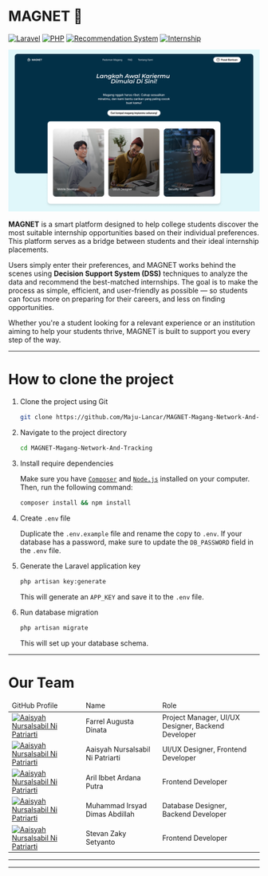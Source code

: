 # MAGNET 🧲

[![Laravel](https://img.shields.io/badge/Laravel-FF2D20?style=flat&logo=laravel&logoColor=white)](https://github.com/topics/laravel)
[![PHP](https://img.shields.io/badge/PHP-777BB4?style=flat&logo=php&logoColor=white)](https://github.com/topics/php)
[![Recommendation System](https://img.shields.io/badge/Recommendation_System-00BFFF?style=flat)](https://github.com/topics/recommendation-system)
[![Internship](https://img.shields.io/badge/Internship-F39C12?style=flat)](https://github.com/topics/internship)

![MAGNET Landing page](docs/MAGNET-Landing%20page.png)

**MAGNET** is a smart platform designed to help college students discover the most suitable internship opportunities based on their individual preferences. This platform serves as a bridge between students and their ideal internship placements.

Users simply enter their preferences, and MAGNET works behind the scenes using **Decision Support System (DSS)** techniques to analyze the data and recommend the best-matched internships. The goal is to make the process as simple, efficient, and user-friendly as possible — so students can focus more on preparing for their careers, and less on finding opportunities.

Whether you're a student looking for a relevant experience or an institution aiming to help your students thrive, MAGNET is built to support you every step of the way.

---

# How to clone the project 
1. Clone the project using Git

    ```bash
    git clone https://github.com/Maju-Lancar/MAGNET-Magang-Network-And-Tracking.git
    ```

2. Navigate to the project directory

    ```bash
    cd MAGNET-Magang-Network-And-Tracking
    ```

3. Install require dependencies

    Make sure you have [`Composer`](https://getcomposer.org/) and [`Node.js`](https://nodejs.org/en) installed on your computer. Then, run the following command:

    ```bash
    composer install && npm install
    ```

4. Create `.env` file

    Duplicate the `.env.example` file and rename the copy to `.env`. If your database has a password, make sure to update the `DB_PASSWORD` field in the `.env` file.

5. Generate the Laravel application key

    ```bash
    php artisan key:generate
    ```
    This will generate an `APP_KEY` and save it to the `.env` file.

6. Run database migration

    ```bash
    php artisan migrate
    ```
    This will set up your database schema.
   
---
# Our Team

<table>
    <thead>
        <tr>
            <td>GitHub Profile</td>
            <td>Name</td>
            <td>Role</td>
        </tr>
    </thead>
    <tbody>
        <tr>
            <td>
                <a href="https://github.com/FarrelAD">
                    <img src="https://avatars.githubusercontent.com/u/140877757?v=4?s=100" width="100px;" alt="Aaisyah Nursalsabil Ni Patriarti"/>
                </a>
            </td>
            <td>Farrel Augusta Dinata</td>
            <td>Project Manager, UI/UX Designer, Backend Developer</td>
        </tr>
        <tr>
            <td>
                <a href="https://github.com/saalsabl">
                    <img src="https://avatars.githubusercontent.com/u/144090093?v=4?s=100" width="100px;" alt="Aaisyah Nursalsabil Ni Patriarti"/>
                </a>
            </td>
            <td>Aaisyah Nursalsabil Ni Patriarti</td>
            <td>UI/UX Designer, Frontend Developer</td>
        </tr>
        <tr>
            <td>
                <a href="https://github.com/AstorBoy11">
                    <img src="https://avatars.githubusercontent.com/u/144084394?v=4?s=100" width="100px;" alt="Aaisyah Nursalsabil Ni Patriarti"/>
                </a>
            </td>
            <td>Aril Ibbet Ardana Putra</td>
            <td>Frontend Developer</td>
        </tr>
        <tr>
            <td>
                <a href="https://github.com/Dimas0824">
                    <img src="https://avatars.githubusercontent.com/u/143877889?v=4?s=100" width="100px;" alt="Aaisyah Nursalsabil Ni Patriarti"/>
                </a>
            </td>
            <td>Muhammad Irsyad Dimas Abdillah</td>
            <td>Database Designer, Backend Developer</td>
        </tr>
        <tr>
            <td>
                <a href="https://github.com/vanstevanzaky">
                    <img src="https://avatars.githubusercontent.com/u/143470195?v=4?s=100" width="100px;" alt="Aaisyah Nursalsabil Ni Patriarti"/>
                </a>
            </td>
            <td>Stevan Zaky Setyanto</td>
            <td>Frontend Developer</td>
        </tr>
    </tbody>
</table>

---
---

